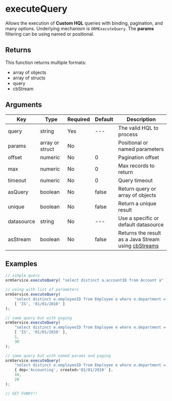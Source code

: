 # executeQuery

Allows the execution of **Custom HQL** queries with binding, pagination, and many options. Underlying mechanism is `ORMExecuteQuery`. The **params** filtering can be using named or positional.

## Returns

This function returns multiple formats:

* array of objects
* array of structs
* query
* cbStream

## Arguments

| Key        | Type            | Required | Default | Description                                                                               |
| ---------- | --------------- | -------- | ------- | ----------------------------------------------------------------------------------------- |
| query      | string          | Yes      | ---     | The valid HQL to process                                                                  |
| params     | array or struct | No       |         | Positional or named parameters                                                            |
| offset     | numeric         | No       | 0       | Pagination offset                                                                         |
| max        | numeric         | No       | 0       | Max records to return                                                                     |
| timeout    | numeric         | No       | 0       | Query timeout                                                                             |
| asQuery    | boolean         | No       | false   | Return query or array of objects                                                          |
| unique     | boolean         | No       | false   | Return a unique result                                                                    |
| datasource | string          | No       | ---     | Use a specific or default datasource                                                      |
| asStream   | boolean         | No       | false   | Returns the result as a Java Stream using [cbStreams](https://forgebox.io/view/cbstreams) |

## Examples

```javascript
// simple query
ormService.executeQuery( "select distinct a.accountID from Account a" );

// using with list of parameters
ormService.executeQuery( 
    "select distinct e.employeeID from Employee e where e.department = ? and e.created > ?", 
    [ 'IS', '01/01/2010' ] 
);

// same query but with paging
ormService.executeQuery( 
    "select distinct e.employeeID from Employee e where e.department = ? and e.created > ?", 
    [ 'IS', '01/01/2010' ],
    1,
    30
);

// same query but with named params and paging
ormService.executeQuery( 
    "select distinct e.employeeID from Employee e where e.department = :dep and e.created > :created", 
    { dep='Accounting', created='01/01/2010' },
    10,
    20
);

// GET FUNKY!!
```
